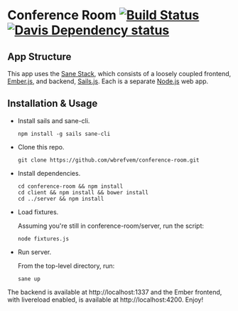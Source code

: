 # Conference Room  [![Build Status](https://travis-ci.org/wbrefvem/conference-room.svg?branch=master)](https://travis-ci.org/wbrefvem/conference-room) [![Davis Dependency status](https://david-dm.org/wbrefvem/conference-room.svg)](https://david-dm.org/wbrefvem/conference-room.svg) 

## App Structure

This app uses the [Sane Stack](http://www.sanestack.com), which consists of a loosely coupled frontend, [Ember.js](http://emberjs.com),
and backend, [Sails.js](http://sailsjs.org). Each is a separate [Node.js](http://nodejs.org) web app. 

## Installation & Usage

* Install sails and sane-cli.  

    ```
    npm install -g sails sane-cli 
    ```

* Clone this repo.  
    
    ```
    git clone https://github.com/wbrefvem/conference-room.git
    ```

* Install dependencies.  

    ```
    cd conference-room && npm install
    cd client && npm install && bower install
    cd ../server && npm install
    ```

* Load fixtures.  

    Assuming you're still in conference-room/server, run the script:
    ```
    node fixtures.js
    ```

* Run server.  

    From the top-level directory, run: 
    ```
    sane up
    ```

The backend is available at http://localhost:1337 and the Ember frontend, with livereload enabled, is available
at http://localhost:4200. Enjoy!
